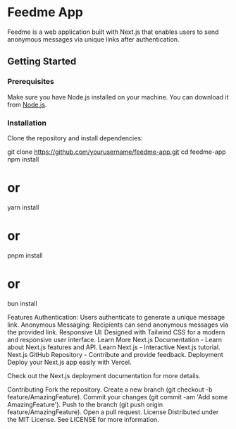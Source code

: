 # Feedme App

Feedme is a web application built with Next.js that enables users to send anonymous messages via unique links after authentication.

## Getting Started

### Prerequisites

Make sure you have Node.js installed on your machine. You can download it from [Node.js](https://nodejs.org/).

### Installation

Clone the repository and install dependencies:

git clone https://github.com/yourusername/feedme-app.git
cd feedme-app
npm install
# or
yarn install
# or
pnpm install
# or
bun install

Features
Authentication: Users authenticate to generate a unique message link.
Anonymous Messaging: Recipients can send anonymous messages via the provided link.
Responsive UI: Designed with Tailwind CSS for a modern and responsive user interface.
Learn More
Next.js Documentation - Learn about Next.js features and API.
Learn Next.js - Interactive Next.js tutorial.
Next.js GitHub Repository - Contribute and provide feedback.
Deployment
Deploy your Next.js app easily with Vercel.

Check out the Next.js deployment documentation for more details.

Contributing
Fork the repository.
Create a new branch (git checkout -b feature/AmazingFeature).
Commit your changes (git commit -am 'Add some AmazingFeature').
Push to the branch (git push origin feature/AmazingFeature).
Open a pull request.
License
Distributed under the MIT License. See LICENSE for more information.
